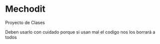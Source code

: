 # Mechodit
Proyecto de Clases

Deben usarlo con cuidado porque si usan mal el codigo nos los borrará a todos
